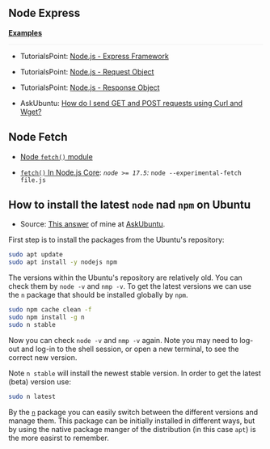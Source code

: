 ## Node Express

[**Examples**](./express/)

<hr style="height: 1px; background-color: #eee">
  
* TutorialsPoint: [Node.js - Express Framework](https://www.tutorialspoint.com/nodejs/nodejs_express_framework.htm)
  
* TutorialsPoint: [Node.js - Request Object](https://www.tutorialspoint.com/nodejs/nodejs_request_object.htm)

* TutorialsPoint: [Node.js - Response Object](https://www.tutorialspoint.com/nodejs/nodejs_response_object.htm)

* AskUbuntu: [How do I send GET and POST requests using Curl and Wget?](https://askubuntu.com/questions/968652/how-do-i-send-get-and-post-requests-using-curl)

## Node Fetch 

* [Node `fetch()` module](https://www.npmjs.com/package//node-fetch)

* [`fetch()` In Node.js Core](https://fusebit.io/blog/node-fetch/?utm_source=duckduckgo.com&utm_medium=referral&utm_campaign=none): *`node >= 17.5`:* `node --experimental-fetch file.js`


## How to install the latest `node` nad `npm` on Ubuntu

* Source: [This answer](https://askubuntu.com/a/1402894/566421) of mine at [AskUbuntu](https://askubuntu.com/users/566421/pa4080).

First step is to install the packages from the Ubuntu's repository:

```bash
sudo apt update
sudo apt install -y nodejs npm
```

The versions within the Ubuntu's repository are relatively old. You can check them by `node -v` and `nmp -v`. To get the latest versions we can use the `n` package that should be installed globally by `npm`.

```bash
sudo npm cache clean -f
sudo npm install -g n
sudo n stable
```

Now you can check `node -v` and `nmp -v` again. Note you may need to log-out and log-in to the shell session, or open a new terminal, to see the correct new version.

Note `n stable` will install the newest stable version. In order to get the latest (beta) version use:

```bash
sudo n latest
```

By the [`n`][1] package you can easily switch between the different versions and manage them. This package can be initially installed in different ways, but by using the native package manger of the distribution (in this case `apt`) is the more easirst to remember.


  [1]: https://www.npmjs.com/package/n